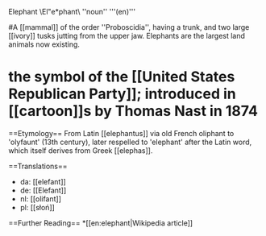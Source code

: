 Elephant \El"e*phant\ ''noun'' '''(en)'''

#A [[mammal]] of the order ''Proboscidia'', having a trunk, and two large [[ivory]] tusks jutting from the upper jaw.  Elephants are the largest land animals now existing.
# the symbol of the [[United States Republican Party]]; introduced in [[cartoon]]s by Thomas Nast in 1874

==Etymology==
From Latin [[elephantus]] via old French oliphant to 'olyfaunt' (13th century), later respelled to 'elephant' after the Latin word, which itself derives from Greek [[elephas]].

==Translations==
* da: [[elefant]]
* de: [[Elefant]]
* nl: [[olifant]]
* pl: [[słoń]] 

==Further Reading==
*[[en:elephant|Wikipedia article]]